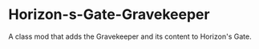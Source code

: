 # Horizon-s-Gate-Gravekeeper
A class mod that adds the Gravekeeper and its content to Horizon's Gate.
